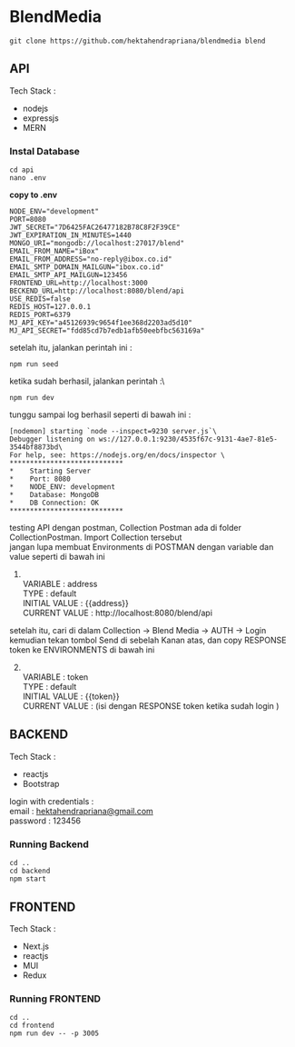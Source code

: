 # BlendMedia
```
git clone https://github.com/hektahendrapriana/blendmedia blend
```

## API
Tech Stack :
* nodejs
* expressjs
* MERN


### Instal Database
```
cd api
nano .env
```

**copy to .env**
```
NODE_ENV="development"
PORT=8080
JWT_SECRET="7D6425FAC26477182B78C8F2F39CE"
JWT_EXPIRATION_IN_MINUTES=1440
MONGO_URI="mongodb://localhost:27017/blend"
EMAIL_FROM_NAME="iBox"
EMAIL_FROM_ADDRESS="no-reply@ibox.co.id"
EMAIL_SMTP_DOMAIN_MAILGUN="ibox.co.id"
EMAIL_SMTP_API_MAILGUN=123456
FRONTEND_URL=http://localhost:3000
BECKEND_URL=http://localhost:8080/blend/api
USE_REDIS=false
REDIS_HOST=127.0.0.1
REDIS_PORT=6379
MJ_API_KEY="a45126939c9654f1ee368d2203ad5d10"
MJ_API_SECRET="fdd85cd7b7edb1afb50eebfbc563169a"
```

setelah itu, jalankan perintah ini :
```
npm run seed
```

ketika sudah berhasil, jalankan perintah :\
```
npm run dev
```

tunggu sampai log berhasil seperti di bawah ini :

```
[nodemon] starting `node --inspect=9230 server.js`\
Debugger listening on ws://127.0.0.1:9230/4535f67c-9131-4ae7-81e5-3544bf8873bd\
For help, see: https://nodejs.org/en/docs/inspector \
****************************
*    Starting Server
*    Port: 8080
*    NODE_ENV: development
*    Database: MongoDB
*    DB Connection: OK
****************************
```

testing API dengan postman, Collection Postman ada di folder CollectionPostman. Import Collection tersebut\
jangan lupa membuat Environments di POSTMAN dengan variable dan value seperti di bawah ini 

1. \
VARIABLE : address\
TYPE : default \
INITIAL VALUE : {{address}} \
CURRENT VALUE : http://localhost:8080/blend/api

setelah itu, cari di dalam Collection -> Blend Media -> AUTH -> Login \
kemudian tekan tombol Send di sebelah Kanan atas, dan copy RESPONSE token ke ENVIRONMENTS di bawah ini 

2. \
VARIABLE : token\
TYPE : default \
INITIAL VALUE : {{token}} \
CURRENT VALUE : (isi dengan RESPONSE token ketika sudah login )

## BACKEND
Tech Stack :
* reactjs
* Bootstrap

login with credentials : \
email : hektahendrapriana@gmail.com \
password : 123456

### Running Backend
```
cd ..
cd backend
npm start
```

## FRONTEND
Tech Stack :
* Next.js
* reactjs
* MUI
* Redux

### Running FRONTEND
```
cd ..
cd frontend
npm run dev -- -p 3005
```

